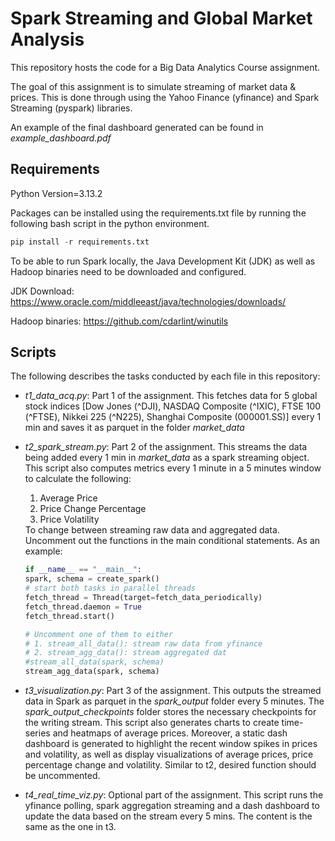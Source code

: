 <h1>Spark Streaming and Global Market Analysis</h1>

This repository hosts the code for a Big Data Analytics Course assignment.

The goal of this assignment is to simulate streaming of market data & prices. This is done through using the Yahoo Finance (yfinance) and Spark Streaming (pyspark) libraries.

An example of the final dashboard generated can be found in <em>example_dashboard.pdf</em>

<h2>Requirements</h2>
Python Version=3.13.2

Packages can be installed using the requirements.txt file by running the following bash script in the python environment.
```python
pip install -r requirements.txt
```

To be able to run Spark locally, the Java Development Kit (JDK) as well as Hadoop binaries need to be downloaded and configured. 

JDK Download: https://www.oracle.com/middleeast/java/technologies/downloads/

Hadoop binaries: https://github.com/cdarlint/winutils 

<h2>Scripts</h2>
The following describes the tasks conducted by each file in this repository:

- <em>t1_data_acq.py</em>: Part 1 of the assignment. This fetches data for 5 global stock indices [Dow Jones (^DJI), NASDAQ Composite (^IXIC), FTSE 100 (^FTSE), Nikkei 225 (^N225), Shanghai Composite (000001.SS)] every 1 min and saves it as parquet in the folder <em>market_data</em>

- <em>t2_spark_stream.py</em>: Part 2 of the assignment. This streams the data being added every 1 min in <em>market_data</em> as a spark streaming object. This script also computes metrics every 1 minute in a 5 minutes window to calculate the following:
    <ol>
    <li>Average Price</li>
    <li>Price Change Percentage</li>
    <li>Price Volatility</li>
    </ol>
    To change between streaming raw data and aggregated data. Uncomment out the functions in the main conditional statements. As an example:

    ```python
    if __name__ == "__main__":
    spark, schema = create_spark()
    # start both tasks in parallel threads
    fetch_thread = Thread(target=fetch_data_periodically)
    fetch_thread.daemon = True
    fetch_thread.start()

    # Uncomment one of them to either 
    # 1. stream_all_data(): stream raw data from yfinance 
    # 2. stream_agg_data(): stream aggregated dat
    #stream_all_data(spark, schema) 
    stream_agg_data(spark, schema) 
    ```
- <em>t3_visualization.py</em>: Part 3 of the assignment. This outputs the streamed data in Spark as parquet in the <em>spark_output</em> folder every 5 minutes. The <em>spark_output_checkpoints</em>  folder stores the necessary checkpoints for the writing stream. This script also generates charts to create time-series and heatmaps of average prices. Moreover, a static dash dashboard is generated to highlight the recent window spikes in prices and volatility, as well as display visualizations of average prices, price percentage change and volatility. Similar to t2, desired function should be uncommented. 

- <em>t4_real_time_viz.py</em>: Optional part of the assignment. This script runs the yfinance polling, spark aggregation streaming and a dash dashboard to update the data based on the stream every 5 mins. The content is the same as the one in t3.

 
